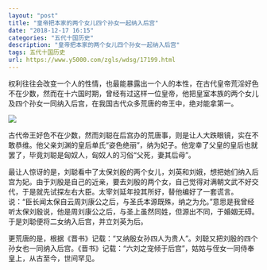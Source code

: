 ```yaml
---
layout: "post"
title: "皇帝把本家的两个女儿四个孙女一起纳入后宫"
date: "2018-12-17 16:15"
categories: "五代十国历史"
description: "皇帝把本家的两个女儿四个孙女一起纳入后宫"
tags: 五代十国历史
url: https://www.y5000.com/zgls/wdsg/17199.html
---
```






权利往往会改变一个人的性情，也最能暴露出一个人的本性，在古代皇帝荒淫好色不在少数，然而在十六国时期，曾经有过这样一位皇帝，他把皇室本族的两个女儿及四个孙女一同纳入后宫，在我国古代众多荒唐的帝王中，绝对能拿第一。

![](https://img.y5000.com/uploads/allimg/170316/093142O29-0.jpg)

古代帝王好色不在少数，然而刘聪在后宫办的荒唐事，则是让人大跌眼镜，实在不敢恭维。他父亲刘渊的皇后单氏“姿色绝丽”，纳为妃子。他宠幸了父皇的皇后也就罢了，毕竟刘聪是匈奴人，匈奴人的习俗“父死，妻其后母”。

最让人惊讶的是，刘聪看中了太保刘殷的两个女儿，刘英和刘娥，想把她们纳入后宫为妃。由于刘殷是自己的近亲，要去刘殷的两个女，自己觉得对满朝文武不好交代，于是就先试探左右大臣。太宰刘延年投其所好，替他编好了一套谎言。说：“臣长闻太保自云周刘康公之后，与圣氏本源既殊，纳之为允。”意思是我曾经听太保刘殷说，他是周刘康公之后，与圣上虽然同姓，但源出不同，于婚姻无碍。于是刘聪便将二女纳入后宫，并立刘英为后。

更荒唐的是，根据《晋书》记载：“又纳殷女孙四人为贵人”。刘聪又把刘殷的四个孙女也一同纳入后宫。《晋书》记载：“六刘之宠倾于后宫”，姑姑与侄女一同侍奉皇上，从古至今，世间罕见。
